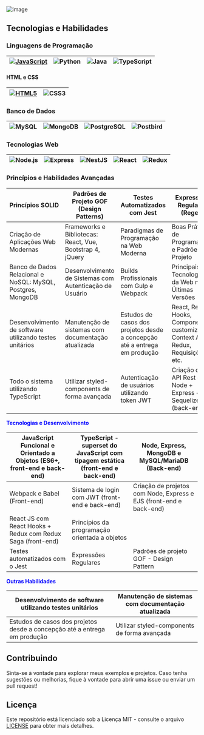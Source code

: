 ![image](https://github.com/Mertonlucas/Mertonlucas/assets/126838077/44e71e71-4877-4c58-8b47-4b48dce6ac08)



## Tecnologias e Habilidades

### Linguagens de Programação

| <a href="https://github.com/Mertonlucas/FUNDAMENTOS-JS" target="_blank"><img src="https://img.shields.io/badge/JavaScript-%23F7DF1E?logo=javascript&logoColor=black&style=for-the-badge&labelColor=F7DF1E&scale=0.8" alt="JavaScript"></a> | <img src="https://img.shields.io/badge/Python-%233776AB?logo=python&logoColor=white&style=for-the-badge&labelColor=3776AB&scale=0.8" alt="Python"> | <img src="https://img.shields.io/badge/Java-%23ED8B00?logo=java&logoColor=white&style=for-the-badge&labelColor=ED8B00&scale=0.8" alt="Java"> | <img src="https://img.shields.io/badge/TypeScript-%233178C6?logo=typescript&logoColor=white&style=for-the-badge&labelColor=3178C6&scale=0.8" alt="TypeScript"> |
| --- | --- | --- | --- |

#### HTML e CSS

| <a href="https://github.com/Mertonlucas/FUNDAMENTOS.HTML" target="_blank"><img src="https://img.shields.io/badge/HTML5-%23E34F26?logo=html5&logoColor=white&style=for-the-badge&labelColor=E34F26&scale=0.8" alt="HTML5"></a> | <img src="https://img.shields.io/badge/CSS3-%231572B6?logo=css3&logoColor=white&style=for-the-badge&labelColor=1572B6&scale=0.8" alt="CSS3"> |
| --- | --- |

### Banco de Dados

| <img src="https://img.shields.io/badge/MySQL-%234479A1?logo=mysql&logoColor=white&style=for-the-badge&labelColor=4479A1&scale=0.8" alt="MySQL"> | <img src="https://img.shields.io/badge/MongoDB-%2347A248?logo=mongodb&logoColor=white&style=for-the-badge&labelColor=47A248&scale=0.8" alt="MongoDB"> | <img src="https://img.shields.io/badge/PostgreSQL-%23336791?logo=postgresql&logoColor=white&style=for-the-badge&labelColor=336791&scale=0.8" alt="PostgreSQL"> | <img src="https://img.shields.io/badge/Postbird-%23336791?logo=postbird&logoColor=white&style=for-the-badge&labelColor=336791&scale=0.8" alt="Postbird"> |
| --- | --- | --- | --- |

### Tecnologias Web

| <img src="https://img.shields.io/badge/Node.js-%23339933?logo=node.js&logoColor=white&style=for-the-badge&labelColor=339933&scale=0.8" alt="Node.js"> | <img src="https://img.shields.io/badge/Express-%23000000?logo=express&logoColor=white&style=for-the-badge&labelColor=000000&scale=0.8" alt="Express"> | <img src="https://img.shields.io/badge/NestJS-%23E0234E?logo=nestjs&logoColor=white&style=for-the-badge&labelColor=E0234E&scale=0.8" alt="NestJS"> | <img src="https://img.shields.io/badge/React-%2361DAFB?logo=react&logoColor=black&style=for-the-badge&labelColor=61DAFB&scale=0.8" alt="React"> | <img src="https://img.shields.io/badge/Redux-%23764ABC?logo=redux&logoColor=white&style=for-the-badge&labelColor=764ABC&scale=0.8" alt="Redux"> |
| --- | --- | --- | --- | --- |



### Princípios e Habilidades Avançadas

| Princípios SOLID | Padrões de Projeto GOF (Design Patterns) | Testes Automatizados com Jest | Expressões Regulares (Regex) | Sistema de Autenticação com Session e JWT |
| --- | --- | --- | --- | --- |
| Criação de Aplicações Web Modernas | Frameworks e Bibliotecas: React, Vue, Bootstrap 4, jQuery | Paradigmas de Programação na Web Moderna | Boas Práticas de Programação e Padrões de Projeto | Desenvolvimento Fullstack: Frontend e Backend |
| Banco de Dados Relacional e NoSQL: MySQL, Postgres, MongoDB | Desenvolvimento de Sistemas com Autenticação de Usuário | Builds Profissionais com Gulp e Webpack | Principais Tecnologias da Web nas Últimas Versões | Desenvolvimento de Aplicações com Angular 9 |
| Desenvolvimento de software utilizando testes unitários | Manutenção de sistemas com documentação atualizada | Estudos de casos dos projetos desde a concepção até a entrega em produção | React, React Hooks, Componentes customizados, Context API, Redux, Requisições e etc. | Testes unitários utilizando TDD (Desenvolvimento Orientado a Testes) |
| Todo o sistema utilizando TypeScript | Utilizar styled-components de forma avançada | Autenticação de usuários utilizando token JWT | Criação de API Rest com Node + Express + Sequelize (back-end) | Sistema de login com session (front-end e back-end) |


<font color="blue">**Tecnologias e Desenvolvimento**</font>

| JavaScript Funcional e Orientado a Objetos (ES6+, front-end e back-end) | TypeScript - superset do JavaScript com tipagem estática (front-end e back-end) | Node, Express, MongoDB e MySQL/MariaDB (Back-end) |
| --- | --- | --- |
| Webpack e Babel (Front-end) | Sistema de login com JWT (front-end e back-end) | Criação de projetos com Node, Express e EJS (front-end e back-end) | Configuração de um servidor Linux para Deploy (Ubuntu Server) | Configurações de segurança para o servidor (SSH e TLS - Https) | Utilização de noSQL com mongoose (MongoDB) | Utilização de SQL com sequelize (MySQL e MariaDB) |
| React JS com React Hooks + Redux com Redux Saga (front-end) | Princípios da programação orientada a objetos |
| Testes automatizados com o Jest | Expressões Regulares | Padrões de projeto GOF - Design Pattern | NestJS + Strapi + PostgreSQL (com CSR, SSR, SSG e ISR) | HTML5 e CSS3 | 

<font color="blue">**Outras Habilidades**</font>

| Desenvolvimento de software utilizando testes unitários | Manutenção de sistemas com documentação atualizada |
| --- | --- |
| Estudos de casos dos projetos desde a concepção até a entrega em produção | Utilizar styled-components de forma avançada |

## Contribuindo

Sinta-se à vontade para explorar meus exemplos e projetos. Caso tenha sugestões ou melhorias, fique à vontade para abrir uma issue ou enviar um pull request!

## Licença

Este repositório está licenciado sob a Licença MIT - consulte o arquivo [LICENSE](LICENSE) para obter mais detalhes.
